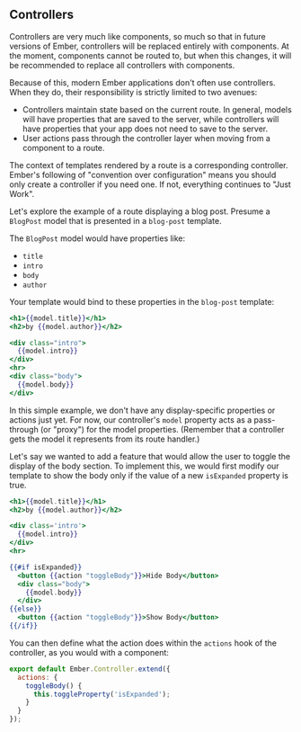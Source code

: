 ## Controllers

Controllers are very much like components, so much so that in future versions of
Ember, controllers will be replaced entirely with components. At the moment,
components cannot be routed to, but when this changes, it will be recommended
to replace all controllers with components.

Because of this,
modern Ember applications don't often use controllers. When they do, their
responsibility is strictly limited to two avenues:

* Controllers maintain state based on the current route. In general, models
  will have properties that are saved to the server, while controllers will
  have properties that your app does not need to save to the server.
* User actions pass through the controller layer when moving from
  a component to a route.

The context of templates rendered by a route is a corresponding
controller. Ember's following of "convention over configuration" means
you should only create a controller if you need one. If not, everything
continues to "Just Work".

Let's explore the example of a route displaying a blog post. Presume a
`BlogPost` model that is presented in a `blog-post` template.

The `BlogPost` model would have properties like:

* `title`
* `intro`
* `body`
* `author`

Your template would bind to these properties in the `blog-post`
template:

```app/templates/blog-post.hbs
<h1>{{model.title}}</h1>
<h2>by {{model.author}}</h2>

<div class="intro">
  {{model.intro}}
</div>
<hr>
<div class="body">
  {{model.body}}
</div>
```

In this simple example, we don't have any display-specific properties
or actions just yet. For now, our controller's `model` property acts as a
pass-through (or "proxy") for the model properties. (Remember that
a controller gets the model it represents from its route handler.)

Let's say we wanted to add a feature that would allow the user to
toggle the display of the body section. To implement this, we would
first modify our template to show the body only if the value of a
new `isExpanded` property is true.

```app/templates/blog-post.hbs
<h1>{{model.title}}</h1>
<h2>by {{model.author}}</h2>

<div class='intro'>
  {{model.intro}}
</div>
<hr>

{{#if isExpanded}}
  <button {{action "toggleBody"}}>Hide Body</button>
  <div class="body">
    {{model.body}}
  </div>
{{else}}
  <button {{action "toggleBody"}}>Show Body</button>
{{/if}}
```

You can then define what the action does within the `actions` hook
of the controller, as you would with a component:

```app/controllers/blog-post.js
export default Ember.Controller.extend({
  actions: {
    toggleBody() {
      this.toggleProperty('isExpanded');
    }
  }
});
```
